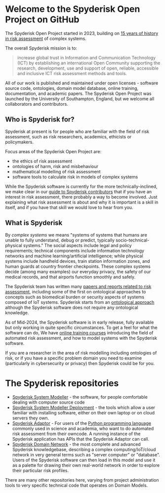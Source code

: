 # Welcome to the Spyderisk Open Project on GitHub

The Spyderisk Open Project started in 2023, building on
[15 years of history in risk assessment](https://github.com/Spyderisk/system-modeller/blob/dev/HISTORY.md)
of complex systems.

The overall Spyderisk mission is to:

> increase global trust in Information and Communication Technology (ICT) by establishing an international Open Community supporting the research, development, use and support of open, reliable, accessible and inclusive ICT risk assessment methods and tools.

All of our work is published and maintained under open licenses - software
source code, ontologies, domain model database, online training, documentation,
and academic papers. The Spyderisk Open Project was launched by the University of
Southampton, England, but we welcome all collaborators and contributors.

## Who is Spyderisk for?

Spyderisk at present is for people who are familiar with the field of risk
assessment, such as risk researchers, academics, ethicists or policymakers.

Focus areas of the Spyderisk Open Project are:

* the ethics of risk assessment
* ontologies of harm, risk and misbehaviour
* mathematical modelling of risk assessment
* software tools to calculate risk in models of complex systems

While the Spyderisk software is currently for the more technically-inclined,
we make clear in our
[guide to Spyderisk contributors](https://github.com/Spyderisk/system-modeller/blob/dev/CONTRIBUTING.md)
that if you have an interest in risk assessment, there probably a way to become involved.
Just explaining what risk assessment is about and why it is important is a skill in itself,
and if you have that skill we would love to hear from you.

## What is Spyderisk

By *complex systems* we means "systems of systems that humans are unable to
fully understand, debug or predict, typically socio-technical-physical
systems." The social aspects include legal and policy requirements; technical
components include information technology networks and machine
learning/artificial intelligence; while physical systems include handheld
devices, train station information zones, and human guards at country frontier
checkpoints.  These complex systems decide (among many examples) our everyday
privacy, the safety of our medical records, and that airports function smoothly
and safely.

The Spyderisk team has written many
[papers and reports related to risk assessment](https://github.com/Spyderisk/system-modeller/blob/dev/docs/papers/README.md),
including some of the first on ontological approaches to concepts such as biomedical burden
or security aspects of systems composed of IoT systems. Spyderisk starts from an
[ontological approach](https://github.com/Spyderisk/system-modeller/blob/dev/docs/ontology.md)
although the Spyderisk software does not require any ontological knowledge.

As of Mid-2024, the Spyderisk software is in early release, fully available but only working
in quite specific circumstances. To get a feel for what the software can do, 
We have [online training courses](https://training.spyderisk.org/courses/) introducing the field of 
automated risk assessment, and how to model systems with the Spyderisk software.

If you are a researcher in the area of risk modelling including ontologies of
risk, or if you have a specific problem domain you need to examine (particularly
in cybersecurity or privacy) then Spyderisk could be for you. 

# The Spyderisk repositories

* [Spyderisk System Modeller](https://github.com/Spyderisk/system-modeller) - the software, for people comfortable dealing with computer source code
* [Spyderisk System Modeller Deployment](https://github.com/Spyderisk/system-modeller-deployment/) - the tools which allow a user familiar with installing software, either on their own laptop or on cloud servers they own.
* [Spyderisk Adaptor](https://github.com/Spyderisk/system-modeller-adaptor/) - For users of the [Python programming language](https://python.org) commonly used in science and academia, who want to do automated risk assessment from their owncode. A running instance of the Spyderisk application has APIs that the Spyderisk Adaptor can call.
* [Spyderisk Domain Network](https://github.com/Spyderisk/domain-network) - the most complete and advanced Spyderisk knowledgebase, describing a complex computing/IoT/cloud network in very general terms such as "server computer" or "database". Users of the Spyderisk software can then load in this model and use it as a palette for drawing their own real-world network in order to explore their particular risk profiles.

There are many other repositories here, varying from project administration
tools to very specific technical code that operates on Domain Models.
